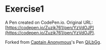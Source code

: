 # Exercise1

A Pen created on CodePen.io. Original URL: [https://codepen.io/Zuzik761/pen/YzVdOJP](https://codepen.io/Zuzik761/pen/YzVdOJP).



Forked from [Captain Anonymous](http://codepen.io/anon/)'s Pen [QjLbGg](http://codepen.io/anon/pen/QjLbGg/).
